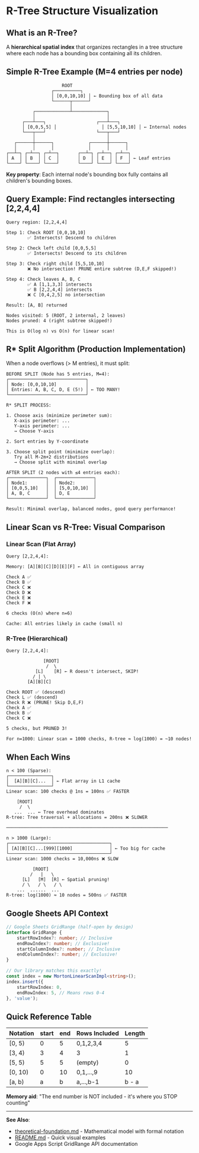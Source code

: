 # R-Tree Structure Visualization

## What is an R-Tree?

A **hierarchical spatial index** that organizes rectangles in a tree structure where each node has a bounding box containing all its children.

## Simple R-Tree Example (M=4 entries per node)

```
                     ROOT
                 ┌──────────┐
                 │ [0,0,10,10] │ ← Bounding box of all data
                 └──────┬──────┘
                        │
          ┌─────────────┴─────────────┐
          │                           │
      ┌───┴───┐                   ┌───┴───┐
      │ [0,0,5,5] │                 │ [5,5,10,10] │ ← Internal nodes
      └───┬───┘                   └───┬───┘
          │                           │
   ┌──────┼──────┐             ┌──────┼──────┐
   │      │      │             │      │      │
┌──┴─┐ ┌─┴──┐ ┌─┴──┐       ┌──┴─┐ ┌─┴──┐ ┌─┴──┐
│ A  │ │ B  │ │ C  │       │ D  │ │ E  │ │ F  │ ← Leaf entries
└────┘ └────┘ └────┘       └────┘ └────┘ └────┘
```

**Key property**: Each internal node's bounding box fully contains all children's bounding boxes.

## Query Example: Find rectangles intersecting [2,2,4,4]

```
Query region: [2,2,4,4]

Step 1: Check ROOT [0,0,10,10]
        ✅ Intersects! Descend to children

Step 2: Check left child [0,0,5,5]
        ✅ Intersects! Descend to its children

Step 3: Check right child [5,5,10,10]  
        ❌ No intersection! PRUNE entire subtree (D,E,F skipped!)

Step 4: Check leaves A, B, C
        ✅ A [1,1,3,3] intersects
        ✅ B [2,2,4,4] intersects
        ❌ C [0,4,2,5] no intersection

Result: [A, B] returned

Nodes visited: 5 (ROOT, 2 internal, 2 leaves)
Nodes pruned: 4 (right subtree skipped!)

This is O(log n) vs O(n) for linear scan!
```

## R* Split Algorithm (Production Implementation)

When a node overflows (> M entries), it must split:

```
BEFORE SPLIT (Node has 5 entries, M=4):
┌─────────────────────────────┐
│ Node: [0,0,10,10]           │
│ Entries: A, B, C, D, E (5!) │ ← TOO MANY!
└─────────────────────────────┘

R* SPLIT PROCESS:

1. Choose axis (minimize perimeter sum):
   X-axis perimeter: ...
   Y-axis perimeter: ...
   → Choose Y-axis

2. Sort entries by Y-coordinate

3. Choose split point (minimize overlap):
   Try all M-2m+2 distributions
   → Choose split with minimal overlap

AFTER SPLIT (2 nodes with ≤4 entries each):
┌──────────────┐  ┌──────────────┐
│ Node1:       │  │ Node2:       │
│ [0,0,5,10]   │  │ [5,0,10,10]  │
│ A, B, C      │  │ D, E         │
└──────────────┘  └──────────────┘

Result: Minimal overlap, balanced nodes, good query performance!
```

## Linear Scan vs R-Tree: Visual Comparison

### Linear Scan (Flat Array)

```
Query [2,2,4,4]:

Memory: [A][B][C][D][E][F] ← All in contiguous array

Check A ✅
Check B ✅
Check C ❌
Check D ❌
Check E ❌
Check F ❌

6 checks (O(n) where n=6)

Cache: All entries likely in cache (small n)
```

### R-Tree (Hierarchical)

```
Query [2,2,4,4]:

              [ROOT]
               /  \
           [L]    [R] ← R doesn't intersect, SKIP!
          / | \
        [A][B][C]

Check ROOT ✅ (descend)
Check L ✅ (descend)
Check R ❌ (PRUNE! Skip D,E,F)
Check A ✅
Check B ✅
Check C ❌

5 checks, but PRUNED 3!

For n=1000: Linear scan = 1000 checks, R-tree ≈ log(1000) = ~10 nodes!
```

## When Each Wins

```
n < 100 (Sparse):
┌────────────────┐
│  [A][B][C]...  │ ← Flat array in L1 cache
└────────────────┘
Linear scan: 100 checks @ 1ns = 100ns ✅ FASTER

    [ROOT]
     /  \
   ...  ... ← Tree overhead dominates
R-tree: Tree traversal + allocations = 200ns ❌ SLOWER

─────────────────────────────────────────────────────────────

n > 1000 (Large):
┌──────────────────────────────────────┐
│ [A][B][C]...[999][1000]              │ ← Too big for cache
└──────────────────────────────────────┘
Linear scan: 1000 checks = 10,000ns ❌ SLOW

          [ROOT]
         /   |   \
      [L]   [M]  [R] ← Spatial pruning!
      / \   / \   / \
    ...  ......  ...
R-tree: log(1000) ≈ 10 nodes = 500ns ✅ FASTER
```

## Google Sheets API Context

```typescript
// Google Sheets GridRange (half-open by design)
interface GridRange {
	startRowIndex?: number; // Inclusive
	endRowIndex?: number; // Exclusive!
	startColumnIndex?: number; // Inclusive
	endColumnIndex?: number; // Exclusive!
}

// Our library matches this exactly!
const index = new MortonLinearScanImpl<string>();
index.insert({
	startRowIndex: 0,
	endRowIndex: 5, // Means rows 0-4
}, 'value');
```

## Quick Reference Table

| Notation | start | end | Rows Included | Length |
| -------- | ----- | --- | ------------- | ------ |
| [0, 5)   | 0     | 5   | 0,1,2,3,4     | 5      |
| [3, 4)   | 3     | 4   | 3             | 1      |
| [5, 5)   | 5     | 5   | (empty)       | 0      |
| [0, 10)  | 0     | 10  | 0,1,...,9     | 10     |
| [a, b)   | a     | b   | a,...,b-1     | b - a  |

**Memory aid**: "The end number is NOT included - it's where you STOP counting"

---

**See Also**:

- [theoretical-foundation.md](../core/theoretical-foundation.md) - Mathematical model with formal notation
- [README.md](../../README.md#coordinate-system) - Quick visual examples
- Google Apps Script GridRange API documentation
